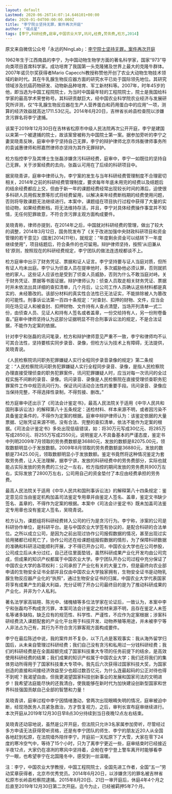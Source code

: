 ```yaml
---
layout: default
Lastmod: 2020-06-26T14:07:14.646101+00:00
date: 2020-01-04T00:00:00.000Z
title: "李宁院士坚持无罪，案件再次开庭"
author: "端点星"
tags: [李宁,科研经费,庭审,中国农业大学,讯问,经费,劳务费,检方,2014]
---
```


原文来自微信公众号「永远的NingLab」：[李宁院士坚持无罪，案件再次开庭](https://web.archive.org/web/20200101173505/https://mp.weixin.qq.com/s/uaOeSvatfj1K4mvebBwhpA#)

1962年生于江西南昌的李宁，为中国动物生物学方面的著名科学家，国家“973”导向类项目首席科学家。成功培育了我国第一头克隆猪及世界上最大的克隆牛群体。2007年诺贝尔奖获得者Mario Capecchi教授称赞他开创了农业大动物生物技术领域的新时代。其在牛乳腺生物反应器方面的研究水平已处于国际领先地位。其研究领域涉及抗癌药物研发、动物新品种培育、军工新材料等。2007年，时年45岁的他，即当选为中国工程院院士，为当时中国最年轻的工程院院士，院士是我国给科学家的最高学术荣誉称号。其科研贡献巨大，经中国农业科学院农业经济与发展研究所评测，仅“牛乳腺生物反应器在生产人营养蛋白和药用蛋白中的应用”一项，测算的经济效益就高达1711.53亿元。2014年6月20日，吉林省长岭县检查院以涉嫌贪污罪名将李宁逮捕。

该案于2019年12月30日在吉林省松原市中级人民法院再次公开开庭，李宁是建国以来第一个被逮捕的院士，故该案曾被称为中国院士第一案。据参加旁听的李宁之妻吴晓青反映，庭审中李宁坚持自己无罪，李宁的辩护律师北京市炜衡律师事务所的袁诚惠律师和邢嘉然律师亦坚持为其作无罪辩护。

检方指控李宁及其博士生张磊涉嫌贪污科研经费，庭审中，李宁一如既往的坚持自己无罪。关于涉案经费的去向，张磊认可用在了后续的科研项目中。

据吴晓青讲，庭审中律师认为，李宁案的发生与当年科研经费管理制度不合理密切相关，2014年之前的科研经费管理制度，要求每年年底未用完的经费以及结题后的结余经费都应上交，但由于新一年的课题经费经常出现较长时间的滞后，迫使很多科研人员用假发票等形式将经费留用，以解决来年经费断档期的经费使用问题，否则将导致课题无法继续进行。本案中，课题组在项目执行过程中获得了大量的实验动物，如果经费断档，将无法维持存活，并且，李宁对具体经费操作事宜并不知情，无任何犯罪故意，不符合贪污罪主观方面构成要件。

吴晓青称，律师亦提到，在2014年之后，中国就对科研经费的管理，做出了较大的调整，2014年3月12日，国务院发布了《关于改进加强中央财政科研项目和资金管理的若干意见》(国发\[2014\]11号)，就规定：“年度剩余资金可以结转下一年度继续使用”，项目结题后，符合条件的也可留用。辩护律师坚持，按照‘从旧兼从轻’原则，按照现在的科研经费规定，李宁团队的做法连违规都谈不上。

检方庭审中出示了财务凭证、票据和证人证言。李宁坚持要与证人当庭对质，但所有证人均未出庭。李宁认为侦查人员在提审他时，多次威胁他必须认罪，否则就抓他的家人。这些证人应该也是受到了侦查人员威胁，否则为什么不敢当庭对峙。关于财务凭证、票据等书面证据，辩护律师认为：侦查人员取走相关财务凭证、票据时并未依法出具详细的查扣清单，几个月后，让公司工作人员确认这些材料都是真实的、未经篡改的。该部分材料的真实性合法性已无法证实，不能排除被人为篡改的可能性。刑事诉讼法第一百四十条规定：“对查封、扣押的财物、文件，应当会同在场见证人和被查封、扣押财物、文件持有人查点清楚，当场开列清单一式二份，由侦查人员、见证人和持有人签名或者盖章，一份交给持有人，另一份附卷备查。”庭审中律师坚持认为这部分证据明显不符合刑事诉讼法的规定，不是合法证据，不能作为定案的依据。

针对李宁和张磊的讯问笔录，检方和辩护律师意见严重不一致，李宁和律师均不认可其合法性，坚持要核实同步录音、录像，但检方认为技术上有障碍，无法提供，吴晓青说。

《人民检察院讯问职务犯罪嫌疑人实行全程同步录音录像的规定》第二条规定：“人民检察院讯问职务犯罪嫌疑人实行全程同步录音、录像，是指人民检察院办理直接受理侦查的职务犯罪案件，讯问犯罪嫌疑人时，应当对每一次讯问的全过程实施不间断的录音、录像。讯问录音、录像是人民检察院在直接受理侦查职务犯罪案件工作中规范讯问行为、保证讯问活动合法性的重要手段。讯问录音、录像应当保持完整，不得选择性录制，不得剪接、删改。”

检方庭审中还出示了《司法会计鉴定书》，最高人民法院关于适用《中华人民共和国刑事诉讼法》的解释第八十五条规定：送检材料、样本来源不明，或者因污染不具备鉴定条件的，不得作为定案的根据。庭审中辩护律师认为：该鉴定依据的大量票据、记账凭证来源不明，没有合法、完整的查扣清单，依法不能作为定案的根据。《司法会计鉴定书》多处出现低级错误，如：将30万元写成30亿元、将285万写成2850元、将255万写成2550元，说明鉴定人不具备基本的严谨态度，鉴定书中列明2009年7月领取的劳务费数额是36880元，发放的数额是82075.00元，领取数额明显小于发放数额。2009年8月领取的劳务费数额是36880元，发放的数额是73425.00元，领取数额明显小于发放数额。鉴定书竟然将这种情况鉴定为套取劳务费，让人无法理解，据李宁讲，发放的科研经费中的劳务费部分，实际也就能占实际发放的劳务费的三分之一左右，检方指控的期间发放的劳务费共900万左右，实际发放了2800万左右，公司用自己的资金垫付了本应由经费承担的劳务费。

最高人民法院关于适用《中华人民共和国刑事诉讼法》的解释第八十四条规定：鉴定意见应当由鉴定机构加盖司法鉴定专用章并由鉴定人签名、盖章，鉴定文书缺少签名、盖章的，不得作为定案的根据。本案中《司法会计鉴定书》既未加盖司法鉴定专用章也没有鉴定人签名，吴晓青说。

检方认为，课题组将科研经费转入公司的行为是贪污行为。李宁称，涉案的公司是科研协作单位，是科研平台。是与中国农业大学签有协议的，是配合科研的合法单位。之所以成立公司，是因为之前出现过协作公司报假数据的情况，甚至出现过实验用猪都已经死亡了，协作公司还在给课题组报假数据的情形，为了保障科研数据的准确和科研活动能顺利开展，才不得已开办公司，中国农业大学也在公司参股，公司成立后从未分过红，自己还往里面垫钱，虽然科研成果产业化开发均由公司完成，但成果的知识产权都属于中国农业大学。李宁团队开办公司过程中充分保证了中国农业大学的各项权利：公司承担了产业化有关的大量工作，但是最终向农业部申请的生物安全证书全部并且仅由中国农业大学独家拥有，生物安全证书是动物乳腺生物反应器产业化的“执照”，通过生物安全证书的归属，中国农业大学代表国家将享有成果产生的最大利益，充分证明了开办公司最终目的是为了推动科研成果的产业化，并非为个人私利。

著名法学家高铭暄、陈光中、储槐植等多位法学家在论证后，一致认为，本案中李宁和张磊均不构成贪污罪，本案司法会计鉴定之检材来源不明，且存在鉴定人未签名等诸多缺陷，缺乏应有的规范性、科学性、严谨性，不应作为定案根据；涉案科研经费流入课题配套的产业化平台用于科技开发、动物养殖等用途，并未被李宁等人非法占为己有，其行为不符合贪污罪客观方面构成要件。

李宁在最后陈述中说，我的案件并不复杂，以下几点是客观事实：我从海外留学归国后，从未亲自管理过科研经费；我们自己没有贪污和私用过一分钱科研经费；我们的科研经费是在全面超额完成了国家科技重大专项的任务前提下的结余，是高效使用科研经费的结果；我们成果的知识产权属于中国农业大学；我们还将我们的集体劳动所得用于了国家科技重大专项中。我先后六次获得过国家科技大奖，为国家创造的直接和间接经济效益至少也超过数百亿元，为什么连最起码的公正对待也得不到呢？我渴望自由，但我更渴望国家科技创新事业的发展和国家司法的文明进步！我希望法庭能尽快的还我清白，使我能够在新时代为加快建设创新型国家和世界科技强国贡献自己全部的智慧和力量！

吴晓青讲，庭审过程中李宁因情绪激动，曾两次出现眼睛失明的情况，庭审被迫中断，经现场医务人员紧急救治，方才恢复视力，之后，审判长宣布庭审继续进行。本次开庭从2019年12月30日早8点30分持续到当日夜晚12点左右结束。

吴晓青还动容地说，虽然是公开开庭，但法院只允许3名家属参加旁听，尽管经过多方申请无法获得旁听资格，还是有李宁团队的师生、李宁的朋友近20人从全国各地赶到松原，在法院墙外陪伴李宁。开庭前一天松原下了大雪，大家在零下24度的寒冷空气中，等待了15个小时，只为了离李宁更近一些，庭审结束时已经接近半夜12点，大家仍在凛冽的寒风中坚持着，企盼在李宁登上警车离开时能够看李宁一眼，也希望李宁在北国隆冬中，感受到一丝温暖。

注：李宁，中国农业大学教授，中国工程院院士，全国先进工作者，全国“五一”劳动奖章获得者，北京市优秀党员。2014年6月20日，以涉嫌贪污的罪名被吉林省松原市长岭县检察院逮捕。2015年8月20日、21日一审开庭后，休庭4年4个月之后直至2019年12月30日第二次开庭。迄今为止，已经被羁押5年7个月。

